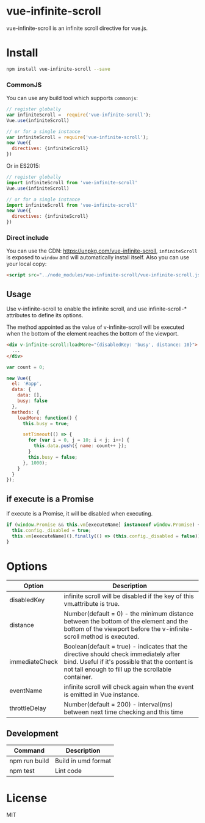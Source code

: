 # vue-infinite-scroll

vue-infinite-scroll is an infinite scroll directive for vue.js.

# Install

```Bash
npm install vue-infinite-scroll --save
```

### CommonJS

You can use any build tool which supports `commonjs`:

```JavaScript
// register globally
var infiniteScroll =  require('vue-infinite-scroll');
Vue.use(infiniteScroll)

// or for a single instance
var infiniteScroll = require('vue-infinite-scroll');
new Vue({
  directives: {infiniteScroll}
})

```

Or in ES2015:

```JavaScript
// register globally
import infiniteScroll from 'vue-infinite-scroll'
Vue.use(infiniteScroll)

// or for a single instance
import infiniteScroll from 'vue-infinite-scroll'
new Vue({
  directives: {infiniteScroll}
})

```

### Direct include

You can use the CDN: https://unpkg.com/vue-infinite-scroll, `infiniteScroll` is exposed to `window` and will automatically install itself. Also you can use your local copy:

```HTML
<script src="../node_modules/vue-infinite-scroll/vue-infinite-scroll.js"></script>
```

## Usage

Use v-infinite-scroll to enable the infinite scroll, and use infinite-scroll-* attributes to define its options.

The method appointed as the value of v-infinite-scroll will be executed when the bottom of the element reaches the bottom of the viewport.

```HTML
<div v-infinite-scroll:loadMore="{disabledKey: 'busy', distance: 10}">
  ...
</div>
```

```JavaScript
var count = 0;

new Vue({
  el: '#app',
  data: {
    data: [],
    busy: false
  },
  methods: {
    loadMore: function() {
      this.busy = true;

      setTimeout(() => {
        for (var i = 0, j = 10; i < j; i++) {
          this.data.push({ name: count++ });
        }
        this.busy = false;
      }, 1000);
    }
  }
});
```

## if execute is a Promise
if execute is a Promise, it will be disabled when executing.
```js
if (window.Promise && this.vm[executeName] instanceof window.Promise) {
  this.config._disabled = true;
  this.vm[executeName]().finally(() => (this.config._disabled = false));
}
```

# Options

| Option | Description |
| ----- | ----- |
| disabledKey | infinite scroll will be disabled if the key of this vm.attribute is true. |
| distance | Number(default = 0) - the minimum distance between the bottom of the element and the bottom of the viewport before the v-infinite-scroll method is executed. |
| immediateCheck | Boolean(default = true) - indicates that the directive should check immediately after bind. Useful if it's possible that the content is not tall enough to fill up the scrollable container. |
| eventName | infinite scroll will check again when the event is emitted in Vue instance. |
| throttleDelay | Number(default = 200) - interval(ms) between next time checking and this time  |

## Development

|Command|Description|
|---|---|
|npm run build|Build in umd format|
|npm test|Lint code|

# License

MIT
